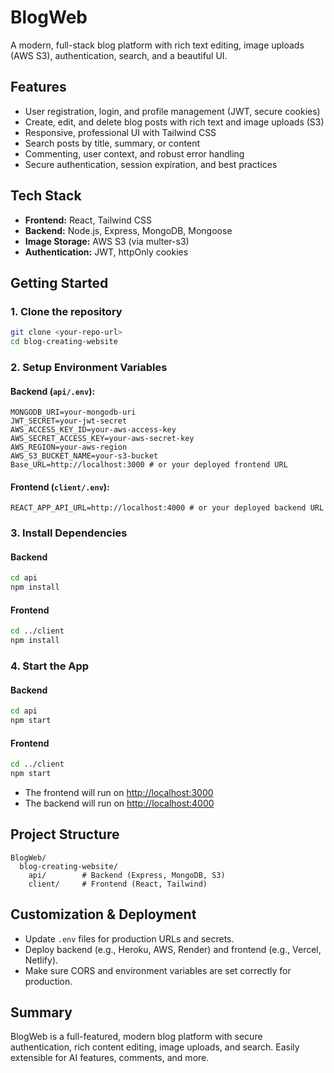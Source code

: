 # BlogWeb

A modern, full-stack blog platform with rich text editing, image uploads (AWS S3), authentication, search, and a beautiful UI.

## Features
- User registration, login, and profile management (JWT, secure cookies)
- Create, edit, and delete blog posts with rich text and image uploads (S3)
- Responsive, professional UI with Tailwind CSS
- Search posts by title, summary, or content
- Commenting, user context, and robust error handling
- Secure authentication, session expiration, and best practices

## Tech Stack
- **Frontend:** React, Tailwind CSS
- **Backend:** Node.js, Express, MongoDB, Mongoose
- **Image Storage:** AWS S3 (via multer-s3)
- **Authentication:** JWT, httpOnly cookies

## Getting Started

### 1. Clone the repository
```bash
git clone <your-repo-url>
cd blog-creating-website
```

### 2. Setup Environment Variables

#### Backend (`api/.env`):
```
MONGODB_URI=your-mongodb-uri
JWT_SECRET=your-jwt-secret
AWS_ACCESS_KEY_ID=your-aws-access-key
AWS_SECRET_ACCESS_KEY=your-aws-secret-key
AWS_REGION=your-aws-region
AWS_S3_BUCKET_NAME=your-s3-bucket
Base_URL=http://localhost:3000 # or your deployed frontend URL
```

#### Frontend (`client/.env`):
```
REACT_APP_API_URL=http://localhost:4000 # or your deployed backend URL
```

### 3. Install Dependencies

#### Backend
```bash
cd api
npm install
```

#### Frontend
```bash
cd ../client
npm install
```

### 4. Start the App

#### Backend
```bash
cd api
npm start
```

#### Frontend
```bash
cd ../client
npm start
```

- The frontend will run on [http://localhost:3000](http://localhost:3000)
- The backend will run on [http://localhost:4000](http://localhost:4000)

## Project Structure
```
BlogWeb/
  blog-creating-website/
    api/        # Backend (Express, MongoDB, S3)
    client/     # Frontend (React, Tailwind)
```

## Customization & Deployment
- Update `.env` files for production URLs and secrets.
- Deploy backend (e.g., Heroku, AWS, Render) and frontend (e.g., Vercel, Netlify).
- Make sure CORS and environment variables are set correctly for production.

## Summary
BlogWeb is a full-featured, modern blog platform with secure authentication, rich content editing, image uploads, and search. Easily extensible for AI features, comments, and more. 
